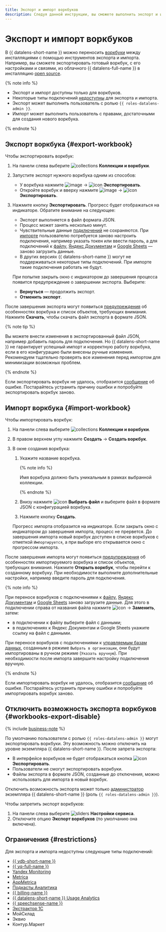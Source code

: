 ```yaml
---
title: Экспорт и импорт воркбуков
description: Следуя данной инструкции, вы сможете выполнить экспорт и импорт воркбуков.
---
```


# Экспорт и импорт воркбуков

В {{ datalens-short-name }} можно переносить [воркбуки](./index.md) между инсталляциями с помощью инструментов экспорта и импорта. Например, вы сможете экспортировать готовый воркбук, с его настройками и связями, из облачного {{ datalens-full-name }} в инсталляцию [open source](https://datalens.tech).


{% note info %}

* Экспорт и импорт доступны только для воркбуков.
* Некоторые типы подключений [недоступны](#restrictions) для экспорта и импорта.
* Экспорт может выполнить пользователь с ролью `{{ roles-datalens-admin }}`.
* Импорт может выполнить пользователь с правами, достаточными для создания нового воркбука.

{% endnote %}



## Экспорт воркбука {#export-workbook}

Чтобы экспортировать воркбук:

1. На панели слева выберите ![collections](../../_assets/console-icons/rectangles-4.svg) **Коллекции и воркбуки**.
1. Запустите экспорт нужного воркбука одним из способов:
   
   * У воркбука нажмите ![image](../../_assets/console-icons/ellipsis.svg) → ![icon](../../_assets/console-icons/file-arrow-up.svg) **Экспортировать**.
   * Откройте воркбук и вверху нажмите ![image](../../_assets/console-icons/ellipsis.svg) → ![icon](../../_assets/console-icons/file-arrow-up.svg) **Экспортировать**.

1. Нажмите кнопку **Экспортировать**. Прогресс будет отображаться на индикаторе. Обратите внимание на следующее:

   * Экспорт выполняется в файл формата JSON.
   * Процесс может занять несколько минут.
   * Чувствительные данные [подключений](../concepts/connection.md) не сохраняются. При [импорте](#import-workbook) пользователю потребуется заново настроить подключения, например указать токен или ввести пароль, а для подключений к [файлу](../operations/connection/create-file.md), [Яндекс Документам](../operations/connection/create-yadocs.md) и [Google Sheets](../operations/connection/create-google-sheets.md) — заново загрузить данные.   
   * В других версиях {{ datalens-short-name }} могут не поддерживаться некоторые типы подключений. При импорте такие подключения работать не будут.
   
   При попытке закрыть окно с индикатором до завершения процесса появится предупреждение о завершении экспорта. Выберите:

   * **Вернуться** — продолжить экспорт.
   * **Отменить экспорт**.
   
После завершения экспорта могут появиться [предупреждения](./export-import-notifications.md#export-notifications) об особенностях воркбука и список объектов, требующих внимания. Нажмите **Скачать**, чтобы скачать файл экспорта в формате JSON.

{% note tip %}

Вы можете внести изменения в экспортированный файл JSON, например добавить пароль для подключения. Но {{ datalens-short-name }} не гарантирует успешный импорт и корректную работу воркбука, если в его конфигурацию были внесены ручные изменения. Рекомендуем тщательно проверять все изменения перед импортом для минимизации возможных проблем.

{% endnote %}

Если экспортировать воркбук не удалось, отобразится [сообщение](./export-import-notifications.md#export-notifications) об ошибке. Постарайтесь устранить причину ошибки и попробуйте экспортировать воркбук заново.

## Импорт воркбука {#import-workbook}

Чтобы импортировать воркбук:

1. На панели слева выберите ![collections](../../_assets/console-icons/rectangles-4.svg) **Коллекции и воркбуки**.
1. В правом верхнем углу нажмите **Создать** → **Создать воркбук**.
1. В окне создания воркбука:
   
   1. Укажите название воркбука.

      {% note info %}

      Имя воркбука должно быть уникальным в рамках выбранной коллекции.

      {% endnote %}

   1. Внизу нажмите ![icon](../../_assets/console-icons/paperclip.svg) **Выбрать файл** и выберите файл в формате JSON с конфигурацией воркбука.
   1. Нажмите кнопку **Создать**.

   Прогресс импорта отобразится на индикаторе. Если закрыть окно с индикатором до завершения импорта, процесс не прервется. До завершения импорта новый воркбук доступен в списке воркбуков с отметкой `Импортируется`, а при выборе его открывается окно с прогрессом импорта.

После завершения импорта могут появиться [предупреждения](./export-import-notifications.md#import-notifications) об особенностях импортируемого воркбука и список объектов, требующих внимания. Нажмите **Открыть воркбук**, чтобы перейти к созданному воркбуку. При необходимости выполните дополнительные настройки, например введите пароль для подключения.


{% note info %}

При переносе воркбуков с подключениями к [файлу](../operations/connection/create-file.md), [Яндекс Документам](../operations/connection/create-yadocs.md) и [Google Sheets](../operations/connection/create-google-sheets.md) заново загрузите данные. Для этого в подключении справа от названия файла нажмите ![icon](../../_assets/console-icons/ellipsis.svg) → **Заменить**, затем:

* в подключении к файлу выберите файл с данными;
* в подключениях к Яндекс Документам и Google Sheets укажите ссылку на файл с данными.

При переносе воркбуков с подключениями к [управляемым базам данных](../concepts/connection.md#db), созданным в режиме `Выбрать в организации`, они будут импортированы в ручном режиме (`Указать вручную`). При необходимости после импорта завершите настройку подключения вручную.

{% endnote %}


Если импортировать воркбук не удалось, отобразится [сообщение](./export-and-import.md#import-notifications) об ошибке. Постарайтесь устранить причину ошибки и попробуйте импортировать воркбук заново.


## Отключить возможность экспорта воркбуков {#workbooks-export-disable}


{% include [business-note](../../_includes/datalens/datalens-functionality-available-business-note.md) %}


По умолчанию пользователи с ролью `{{ roles-datalens-admin }}` могут экспортировать воркбуки. Эту возможность можно отключить на уровне экземпляра {{ datalens-short-name }}. После запрета экспорта:

* В интерфейсе воркбуков не будет отображаться кнопка ![icon](../../_assets/console-icons/file-arrow-up.svg) **Экспортировать**.
* Пользователи не смогут экспортировать воркбуки.
* Файлы экспорта в формате JSON, созданные до отключения, можно использовать для импорта в новый воркбук.

Отключить возможность экспорта может только [администратор](../security/roles.md#datalens-admin) экземпляра {{ datalens-short-name }} (роль `{{ roles-datalens-admin }}`).

Чтобы запретить экспорт воркбуков:

1. На панели слева выберите ![sliders](../../_assets/console-icons/sliders.svg) **Настройки сервиса**.
1. Отключите опцию **Экспорт воркбуков** (по умолчанию она включена).



## Ограничения {#restrictions}

Для экспорта и импорта недоступны следующие типы подключений:


* [{{ ydb-short-name }}](../operations/connection/create-ydb.md)
* [{{ yq-full-name }}](../operations/connection/create-yandex-query.md)
* [Yandex Monitoring](../operations/connection/create-monitoring.md)
* [Metrica](../operations/connection/create-metrica-api.md)
* [AppMetrica](../operations/connection/create-appmetrica.md)
* [Подкасты Аналитика](../operations/connection/create-podcasts.md)
* [{{ billing-name }}](../operations/connection/create-cloud-billing.md)
* [{{ datalens-short-name }} Usage Analytics](../operations/connection/create-usage-tracking.md)
* [{{ speechsense-name }}](../operations/connection/create-speechsense.md)
* [Экстрактор 1С](../operations/connection/create-extractor1c.md)
* МойСклад
* Эквио
* Контур.Маркет



